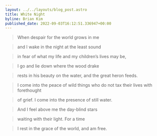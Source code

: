 ```yaml
---
layout: ../../layouts/blog_post.astro
title: White Night
byline: Brian Kim
published_date: 2022-09-03T16:12:51.336947+00:00
---
```


> When despair for the world grows in me

> and I wake in the night at the least sound

> in fear of what my life and my children’s lives may be,

> I go and lie down where the wood drake

> rests in his beauty on the water, and the great heron feeds.

> I come into the peace of wild things who do not tax their lives with forethought

> of grief. I come into the presence of still water.

> And I feel above me the day-blind stars

> waiting with their light. For a time

> I rest in the grace of the world, and am free.
